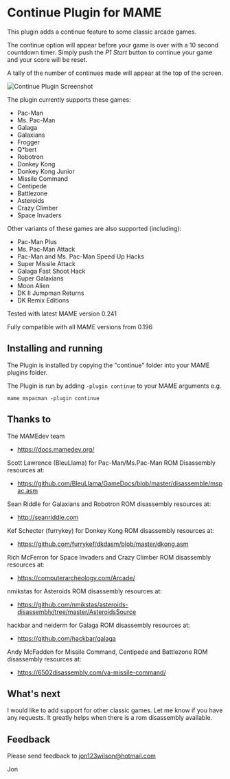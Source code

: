 # **Continue Plugin for MAME** #

This plugin adds a continue feature to some classic arcade games. 

The continue option will appear before your game is over with a 10 second countdown timer.  Simply push the *P1 Start* button to continue your game and your score will be reset.

A tally of the number of continues made will appear at the top of the screen.


![Continue Plugin Screenshot](https://i.imgur.com/boLrqHc.png)


The plugin currently supports these games:

- Pac-Man
- Ms. Pac-Man
- Galaga
- Galaxians
- Frogger
- Q*bert
- Robotron
- Donkey Kong
- Donkey Kong Junior
- Missile Command
- Centipede
- Battlezone
- Asteroids
- Crazy Climber
- Space Invaders

Other variants of these games are also supported (including):
- Pac-Man Plus
- Ms. Pac-Man Attack
- Pac-Man and Ms. Pac-Man Speed Up Hacks
- Super Missile Attack
- Galaga Fast Shoot Hack
- Super Galaxians
- Moon Alien
- DK II Jumpman Returns 
- DK Remix Editions


Tested with latest MAME version 0.241

Fully compatible with all MAME versions from 0.196

  
## Installing and running
 
The Plugin is installed by copying the "continue" folder into your MAME plugins folder.

The Plugin is run by adding `-plugin continue` to your MAME arguments e.g.

```mame mspacman -plugin continue```  


## Thanks to

The MAMEdev team 
- https://docs.mamedev.org/

Scott Lawrence (BleuLlama) for Pac-Man/Ms.Pac-Man ROM Disassembly resources at:
- https://github.com/BleuLlama/GameDocs/blob/master/disassemble/mspac.asm

Sean Riddle for Galaxians and Robotron ROM disassembly resources at:
- http://seanriddle.com

Kef Schecter (furrykey) for Donkey Kong ROM disassembly resources at:
- https://github.com/furrykef/dkdasm/blob/master/dkong.asm

Rich McFerron for Space Invaders and Crazy Climber ROM disassembly resources at:
- https://computerarcheology.com/Arcade/

nmikstas for Asteroids ROM disassembly resources at:
- https://github.com/nmikstas/asteroids-disassembly/tree/master/AsteroidsSource

hackbar and neiderm for Galaga ROM disassembly resources at:
- https://github.com/hackbar/galaga

Andy McFadden for Missile Command, Centipede and Battlezone ROM disassembly resources at:
- https://6502disassembly.com/va-missile-command/

## What's next

I would like to add support for other classic games.
Let me know if you have any requests.  It greatly helps when there is a rom disassembly available.


## Feedback

Please send feedback to jon123wilson@hotmail.com

Jon

